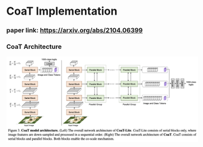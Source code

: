# CoaT Implementation  

### paper link: https://arxiv.org/abs/2104.06399  

### CoaT Architecture  
<img src = "https://github.com/Sangh0/Vision-Transformer/blob/main/CoaT/figures/figure3.png?raw=true">  